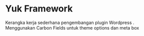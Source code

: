 # Yuk Framework
Kerangka kerja sederhana pengembangan plugin Wordpress . Menggunakan Carbon Fields untuk theme options dan meta box

